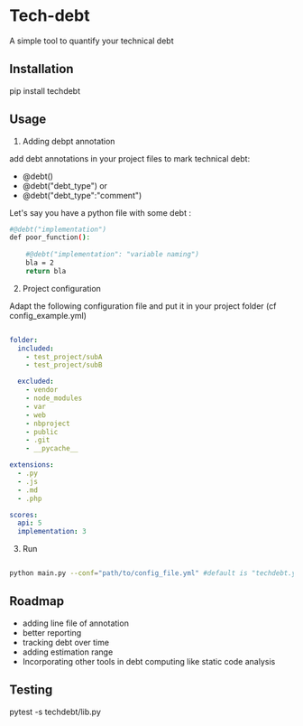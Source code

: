 # Tech-debt

A simple tool to quantify your technical debt

## Installation  

pip install techdebt

## Usage 


1. Adding debpt annotation

add debt annotations in your project files to mark technical debt:

- @debt() 
- @debt("debt_type") or 
- @debt("debt_type":"comment")
  

Let's say you have a python file with some debt : 

```bash
#@debt("implementation")
def poor_function():
    
    #@debt("implementation": "variable naming")
    bla = 2
    return bla
```

2. Project configuration

Adapt the following configuration file and put 
it in your project folder (cf config_example.yml)
 
```yaml

folder:
  included:
    - test_project/subA
    - test_project/subB

  excluded:
    - vendor
    - node_modules
    - var
    - web
    - nbproject
    - public
    - .git
    - __pycache__

extensions:
  - .py
  - .js
  - .md
  - .php

scores:
  api: 5
  implementation: 3

```

3. Run

```bash

python main.py --conf="path/to/config_file.yml" #default is "techdebt.yml" 

```

## Roadmap 

- adding line file of annotation
- better reporting
- tracking debt over time
- adding estimation range
- Incorporating other tools in debt computing like static code analysis


## Testing 

pytest -s techdebt/lib.py
